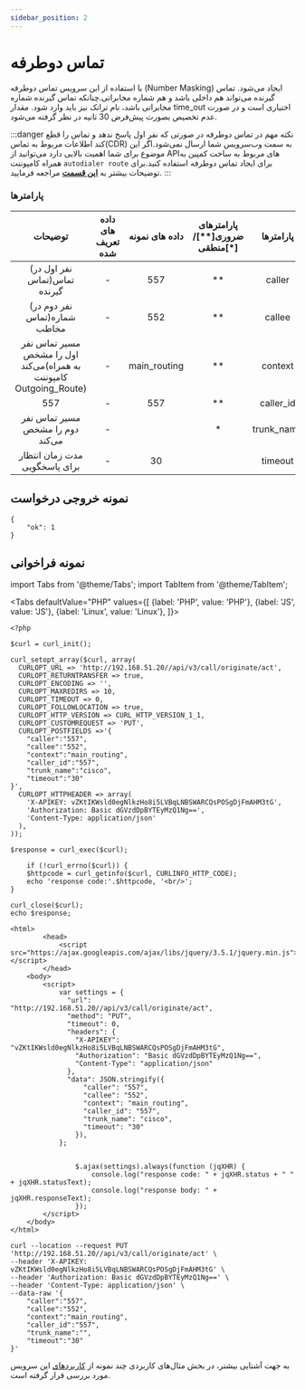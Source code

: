 ```yaml
---
sidebar_position: 2
---
```

# تماس دوطرفه

با استفاده از این سرویس تماس دوطرفه (Number Masking) ایجاد می‌شود. تماس گیرنده می‌تواند هم داخلی باشد و هم شماره مخابراتی.چنانکه تماس گیرنده شماره مخابراتی 
باشد، نام ترانک نیز باید وارد شود. مقدار time_out اختیاری است و در صورت عدم تخصیص بصورت پیش‌فرض 30 ثانیه در نظر گرفته می‌شود.

:::danger نکته مهم
در تماس دوطرفه در صورتی که نفر اول پاسخ ندهد و تماس را قطع کند اطلاعات مربوط به تماس(CDR) به سمت وب‌سرویس شما ارسال نمی‌شود.اگر این موضوع برای شما اهمیت بالایی دارد می‌توانید از APIهای مربوط به ساخت کمپین به همراه کامپوننت `autodialer route` برای ایجاد تماس دوطرفه استفاده کنید.برای توضیحات بیشتر به **[این قسمت](/docs/developers/api/Autodialer_API/call_originate)** مراجعه فرمایید.
:::



### پارامترها
|                              توضیحات                              | داده های تعریف شده | داده های نمونه | پارامترهای ضروری[**]/منطقی[*]  |  پارامترها |
|:-----------------------------------------------------------------:|:------------------:|:--------------:|:-----------------------:|:----------:|
|                    (نفر اول در تماس)تماس گیرنده                   |          -         |       557      |            **           |   caller   |
|                    (نفر دوم در تماس)شماره مخاطب                   |          -         |       552      |            **           |   callee   |
| مسیر تماس نفر اول را مشخص می‌کند(به همراه کامپوننت Outgoing_Route) |          -         |  main_routing  |            **           |   context  |
|                                557                                |          -         |       557      |            **           |  caller_id |
|                  مسیر تماس نفر دوم را مشخص می‌کند                  |          -         |                |            *            | trunk_name |
|                   مدت زمان انتظار برای پاسخگویی                   |          -         |       30       |                         |   timeout  |
## نمونه خروجی درخواست

```shell
{
    "ok": 1
}
```

## نمونه فراخوانی

import Tabs from '@theme/Tabs';
import TabItem from '@theme/TabItem';

<Tabs
    defaultValue="PHP"
    values={[
        {label: 'PHP', value: 'PHP'},
        {label: 'JS', value: 'JS'},
		{label: 'Linux', value: 'Linux'},
    ]}>
<TabItem value="PHP">


	<?php

	$curl = curl_init();

	curl_setopt_array($curl, array(
	  CURLOPT_URL => 'http://192.168.51.20//api/v3/call/originate/act',
	  CURLOPT_RETURNTRANSFER => true,
	  CURLOPT_ENCODING => '',
	  CURLOPT_MAXREDIRS => 10,
	  CURLOPT_TIMEOUT => 0,
	  CURLOPT_FOLLOWLOCATION => true,
	  CURLOPT_HTTP_VERSION => CURL_HTTP_VERSION_1_1,
	  CURLOPT_CUSTOMREQUEST => 'PUT',
	  CURLOPT_POSTFIELDS =>'{
		"caller":"557",
		"callee":"552",
		"context":"main_routing",
		"caller_id":"557",
		"trunk_name":"cisco",
		"timeout":"30"
	}',
	  CURLOPT_HTTPHEADER => array(
		'X-APIKEY: vZKtIKWsld0egNlkzHo8i5LVBqLNBSWARCQsPOSgDjFmAHM3tG',
		'Authorization: Basic dGVzdDpBYTEyMzQ1Ng==',
		'Content-Type: application/json'
	  ),
	));

	$response = curl_exec($curl);

		if (!curl_errno($curl)) {
		$httpcode = curl_getinfo($curl, CURLINFO_HTTP_CODE);
		echo 'response code:'.$httpcode, '<br/>';
	}

	curl_close($curl);
	echo $response;


</TabItem>
<TabItem value="JS">

	
	<html>
			<head>
				<script src="https://ajax.googleapis.com/ajax/libs/jquery/3.5.1/jquery.min.js"></script>
			</head>
		<body>
			<script>
				var settings = {
				  "url": "http://192.168.51.20//api/v3/call/originate/act",
				  "method": "PUT",
				  "timeout": 0,
				  "headers": {
					"X-APIKEY": "vZKtIKWsld0egNlkzHo8i5LVBqLNBSWARCQsPOSgDjFmAHM3tG",
					"Authorization": "Basic dGVzdDpBYTEyMzQ1Ng==",
					"Content-Type": "application/json"
				  },
				  "data": JSON.stringify({
					  "caller": "557",
					  "callee": "552",
					  "context": "main_routing",
					  "caller_id": "557",
					  "trunk_name": "cisco",
					  "timeout": "30"
					}),
				};


					$.ajax(settings).always(function (jqXHR) {
						console.log("response code: " + jqXHR.status + " " + jqXHR.statusText);
						console.log("response body: " + jqXHR.responseText);
					});
			</script>
		</body>
	</html>
	

</TabItem>
<TabItem value="Linux">

	curl --location --request PUT 'http://192.168.51.20//api/v3/call/originate/act' \
	--header 'X-APIKEY: vZKtIKWsld0egNlkzHo8i5LVBqLNBSWARCQsPOSgDjFmAHM3tG' \
	--header 'Authorization: Basic dGVzdDpBYTEyMzQ1Ng==' \
	--header 'Content-Type: application/json' \
	--data-raw '{
		"caller":"557",
		"callee":"552",
		"context":"main_routing",
		"caller_id":"557",
		"trunk_name":"",
		"timeout":"30"
	}'

</TabItem>
</Tabs>


 به جهت آشنایی بیشتر، در بخش مثال‌های کاربردی چند نمونه از [کاربردهای](/docs/developers/api/Scenarios/call_originate) این سرویس مورد بررسی قرار گرفته‌ است.

